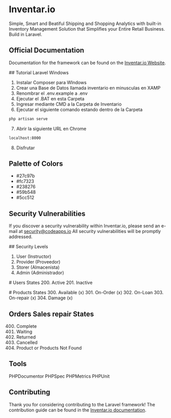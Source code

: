 # Inventar.io

Simple, Smart and Beatiful Shipping and Shopping Analytics with built-in Inventory Management Solution that Simplifies your Entire Retail Business. Build in Laravel.

## Official Documentation

Documentation for the framework can be found on the [Inventar.io Website](http://inventar.io/docs).

## Tutorial Laravel Windows
1. Instalar Composer para WIndows
2. Crear una Base de Datos llamada inventario en minusculas en XAMP
3. Renombrar el .env.example a .env
4. Ejecutar el .BAT en esta Carpeta
5. Ingresar mediante CMD a la Carpeta de Inventario
6. Ejecutar el siguiente comando estando dentro de la Carpeta
```bash
php artisan serve
```
7. Abrir la siguiente URL en Chrome
```bash
localhost:8000
```
8. Disfrutar

## Palette of Colors

- #27c97b
- #fc7323
- #238276
- #59b548
- #5cc512

## Security Vulnerabilities
If you discover a security vulnerability within Inventar.io, please send an e-mail at security@codeapps.io All security vulnerabilities will be promptly addressed.

## Security Levels
1. User (Instructor)
2. Provider (Proveedor)
3. Storer (Almacenista)
3. Admin (Administrador)

# Users States
200. Active
201. Inactive

# Products States
300. Available (x)
301. On-Order (x)
302. On-Loan
303. On-repair (x)
304. Damage (x)

## Orders Sales repair States
400. Complete
401. Waiting
402. Returned
403. Cancelled
404. Product or Products Not Found

## Tools
PHPDocumentor
PHPSpec
PHPMetrics
PHPUnit

## Contributing
Thank you for considering contributing to the Laravel framework! The contribution guide can be found in the [Inventar.io documentation](http://inventar.io/docs/contributions).

